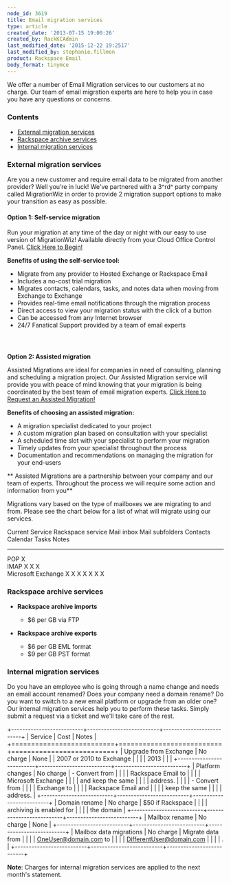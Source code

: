 ```yaml
---
node_id: 3619
title: Email migration services
type: article
created_date: '2013-07-15 19:00:26'
created_by: RackKCAdmin
last_modified_date: '2015-12-22 19:2517'
last_modified_by: stephanie.fillmon
product: Rackspace Email
body_format: tinymce
---
```


We offer a number of Email Migration services to our customers at no
charge. Our team of email migration experts are here to help you in case
you have any questions or concerns.

### **Contents**

-   [External migration services](#Externalmigrations)
-   [Rackspace archive services](#Rackspacearchives)
-   [Internal migration services](#Internalmirgrations)

### **External migration services**

Are you a new customer and require email data to be migrated from
another provider? Well you&rsquo;re in luck! We've partnered with a 3^rd^
party company called MigrationWiz in order to provide 2 migration
support options to make your transition as easy as possible.

#### **Option 1: Self-service migration**

Run your migration at any time of the day or night with our easy to use
version of MigrationWiz! Available directly from your Cloud Office
Control Panel. [Click Here to
Begin!](https://cp.rackspace.com/Domains/Tools/Migrations)

**Benefits of using the self-service tool:**

-   Migrate from any provider to Hosted Exchange or Rackspace Email
-   Includes a no-cost trial migration
-   Migrates contacts, calendars, tasks, and notes data when moving from
    Exchange to Exchange
-   Provides real-time email notifications through the migration process
-   Direct access to view your migration status with the click of a
    button
-   Can be accessed from any Internet browser
-   24/7 Fanatical Support provided by a team of email experts

#### <br>
 **Option 2: Assisted migration**

Assisted Migrations are ideal for companies in need of consulting,
planning and scheduling a migration project. Our Assisted Migration
service will provide you with peace of mind knowing that your migration
is being coordinated by the best team of email migration experts. [Click
Here to Request an Assisted
Migration!](https://cp.rackspace.com/Domains/Tools/Migrations/Assisted)

**Benefits of choosing an assisted migration:**

-   A migration specialist dedicated to your project
-   A custom migration plan based on consultation with your specialist
-   A scheduled time slot with your specialist to perform your migration
-   Timely updates from your specialist throughout the process
-   Documentation and recommendations on managing the migration for your
    end-users

\*\* Assisted Migrations are a partnership between your company and our
team of experts. Throughout the process we will require some action and
information from you\*\*

Migrations vary based on the type of mailboxes we are migrating to and
from. Please see the chart below for a list of what will migrate using
our services.

  Current Service      Rackspace service   Mail inbox   Mail subfolders   Contacts   Calendar   Tasks   Notes
  -------------------- ------------------- ------------ ----------------- ---------- ---------- ------- -------
  POP                  X                                                                                 
  IMAP                 X                   X            X                                                
  Microsoft Exchange   X                   X            X                 X          X          X       X

 

 

### **Rackspace archive services**

-   **Rackspace archive imports**
    -   \$6 per GB via FTP

-   **Rackspace archive exports**
    -   \$6 per GB EML format
    -   \$9 per GB PST format

### **Internal migration services**

Do you have an employee who is going through a name change and needs an
email account renamed? Does your company need a domain rename? Do you
want to switch to a new email platform or upgrade from an older one? Our
internal migration services help you to perform these tasks. Simply
submit a request via a ticket and we'll take care of the rest.

+--------------------------+--------------------------+--------------------------+
| Service                  | Cost                     | Notes                    |
+==========================+==========================+==========================+
| Upgrade from Exchange    | No charge                | None                     |
| 2007 or 2010 to Exchange |                          |                          |
| 2013                     |                          |                          |
+--------------------------+--------------------------+--------------------------+
| Platform changes         | No charge                | -   Convert from         |
|                          |                          |     Rackspace Email to   |
|                          |                          |     Microsoft Exchange   |
|                          |                          |     and keep the same    |
|                          |                          |     address.             |
|                          |                          | -   Convert from         |
|                          |                          |     Exchange to          |
|                          |                          |     Rackspace Email and  |
|                          |                          |     keep the same        |
|                          |                          |     address.             |
+--------------------------+--------------------------+--------------------------+
| Domain rename            | No charge                | \$50 if Rackspace        |
|                          |                          | archiving is enabled for |
|                          |                          | the domain               |
+--------------------------+--------------------------+--------------------------+
| Mailbox rename           | No charge                | None                     |
+--------------------------+--------------------------+--------------------------+
| Mailbox data migrations  | No charge                | Migrate data from        |
|                          |                          | OneUser@domain.com to    |
|                          |                          | DifferentUser@domain.com |
|                          |                          | .                        |
+--------------------------+--------------------------+--------------------------+

**Note**: Charges for internal migration services are applied to the
next month's statement.

